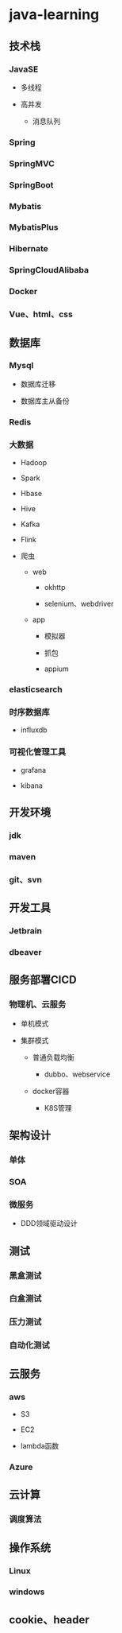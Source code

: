 # java-learning

## 技术栈

### JavaSE

- 多线程

- 高并发

	- 消息队列

### Spring

### SpringMVC

### SpringBoot

### Mybatis

### MybatisPlus

### Hibernate

### SpringCloudAlibaba

### Docker

### Vue、html、css

## 数据库

### Mysql

- 数据库迁移

- 数据库主从备份

### Redis

### 大数据

- Hadoop

- Spark

- Hbase

- Hive

- Kafka

- Flink

- 爬虫

	- web

		- okhttp

		- selenium、webdriver

	- app

		- 模拟器

		- 抓包

		- appium

### elasticsearch

### 时序数据库

- influxdb

### 可视化管理工具

- grafana

- kibana

## 开发环境

### jdk

### maven

### git、svn

## 开发工具

### Jetbrain

### dbeaver

## 服务部署CICD

### 物理机、云服务

- 单机模式

- 集群模式

	- 普通负载均衡

		- dubbo、webservice

	- docker容器

		- K8S管理

## 架构设计

### 单体

### SOA

### 微服务

- DDD领域驱动设计

## 测试

### 黑盒测试

### 白盒测试

### 压力测试

### 自动化测试

## 云服务

### aws

- S3

- EC2

- lambda函数

### Azure

## 云计算

### 调度算法

## 操作系统

### Linux

### windows

## cookie、header


